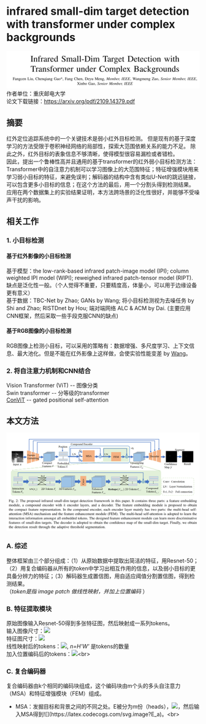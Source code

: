 # infrared small-dim target detection with transformer under complex backgrounds
![title](images/1-1.PNG)
作者单位：重庆邮电大学<br>
论文下载链接：<https://arxiv.org/pdf/2109.14379.pdf><br>

## 摘要
红外定位追踪系统中的一个关键技术是弱小红外目标检测。
但是现有的基于深度学习的方法受限于卷积神经网络的局部性，探索大范围依赖关系的能力不足。
除此之外，红外目标的表象信息不够清晰，使得模型很容易漏检或者错检。<br>
因此，提出一个鲁棒性高并且通用的基于transformer的红外弱小目标检测方法：
Transformer中的自注意力机制可以学习图像上的大范围特征；特征增强模块用来学习弱小目标的特征，来避免误判；解码器的结构中含有类似U-Net的跳远链接，可以包含更多小目标的信息；在这个方法的最后，用一个分割头得到检测结果。
应用在两个数据集上的实验结果证明，本方法跨场景的泛化性很好，并能够不受噪声干扰的影响。

## 相关工作
### 1. 小目标检测
#### 基于红外影像的小目标检测
基于模型：the low-rank-based infrared patch-image model (IPI); column weighted IPI model (WIPI); reweighed infrared patch-tensor model (RIPT). 缺点是泛化性一般。（个人觉得不重要，只要精度高，体量小，可以用于边缘设备更有意义）<br>
基于数据：TBC-Net by Zhao; GANs by Wang; 将小目标检测视为去噪任务 by Shi and Zhao; RISTDnet by Hou; 端对端网络 ALC & ACM by Dai. (主要应用CNN框架，然后采取一些手段克服CNN的缺点)<br>
#### 基于RGB图像的小目标检测
RGB图像上检测小目标，可以采用的策略有：数据增强、多尺度学习、上下文信息、最大池化。但是不能在红外影像上这样做，会使实验性能变差 by [Wang](https://openaccess.thecvf.com/content_ICCV_2019/papers/Wang_Miss_Detection_vs._False_Alarm_Adversarial_Learning_for_Small_Object_ICCV_2019_paper.pdf)。<br>
### 2. 将自注意力机制和CNN结合
Vision Transformer (ViT) -- 图像分类<br>
Swin transformer -- 分等级的transformer<br>
[ConViT](https://arxiv.org/pdf/2103.10697v2.pdf) -- gated positional self-attention<br>

## 本文方法
![framework](images/1-2.PNG)
### A. 综述
整体框架由三个部分组成：（1）从原始数据中提取出简洁的特征，用Resnet-50；（2）用复合编码器从所有的token中学习出相互作用的信息，以及弱小目标的更具备分辨力的特征；（3）解码器生成置信图，用自适应阈值分割置信图，得到检测结果。<br>
（*token是指 image patch 做线性映射，并加上位置编码* ）<br>
### B. 特征提取模块
原始图像输入Resnet-50得到多张特征图，然后映射成一系列tokens。<br>
输入图像尺寸：![](https://latex.codecogs.com/svg.image?x&space;\in&space;\mathbb{R}^{C\times&space;H\times&space;W})<br>
特征图尺寸：![](https://latex.codecogs.com/svg.image?F&space;\in&space;\mathbb{R}^{C_1\times&space;H'\times&space;W'})<br>
线性映射后的tokens：![](https://latex.codecogs.com/svg.image?E_{em}&space;\in&space;\mathbb{R}^{H'W'\times&space;C_1}), *n=H'W'* 是tokens的数量<br>
加入位置编码后的tokens：![](https://latex.codecogs.com/svg.image?E=E_{em}&plus;E_{pos}=(E_1,E_2,\dots,E_n),&space;E\in\mathbb{R}^{n\times&space;C_1})<br>
### C. 复合编码器
复合编码器由k个相同的编码块组成，这个编码块由m个头的多头自注意力（MSA）和特征增强模块（FEM）组成。
  - MSA：发掘目标和背景之间的不同之处。E被分为m份（heads），![](https://latex.codecogs.com/svg.image?E=(E^1,E^2,\dots,E^m),&space;E^j\in\mathbb{R}^{n\times\frac{C_1}{m}})，然后输入MSA得到![](https://latex.codecogs.com/svg.image?E_a)。<br>
  
